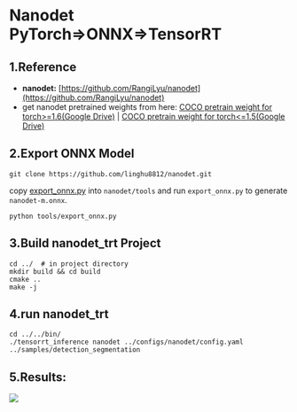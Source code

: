 # Nanodet PyTorch=>ONNX=>TensorRT

## 1.Reference
- **nanodet:** [https://github.com/RangiLyu/nanodet](https://github.com/RangiLyu/nanodet)
- get nanodet pretrained weights from here: [COCO pretrain weight for torch>=1.6(Google Drive)](https://drive.google.com/file/d/1EhMqGozKfqEfw8y9ftbi1jhYu86XoW62/view?usp=sharing) | [COCO pretrain weight for torch<=1.5(Google Drive)](https://drive.google.com/file/d/10h-0qLMCgYvWQvKULqbkLvmirFR-w9NN/view?usp=sharing)

## 2.Export ONNX Model
```
git clone https://github.com/linghu8812/nanodet.git
```
copy [export_onnx.py](export_onnx.py) into `nanodet/tools` and run `export_onnx.py` to generate `nanodet-m.onnx`.
```
python tools/export_onnx.py
```

## 3.Build nanodet_trt Project
```
cd ../  # in project directory
mkdir build && cd build
cmake ..
make -j
```

## 4.run nanodet_trt
```
cd ../../bin/
./tensorrt_inference nanodet ../configs/nanodet/config.yaml ../samples/detection_segmentation
```

## 5.Results:
![](prediction.jpg)
